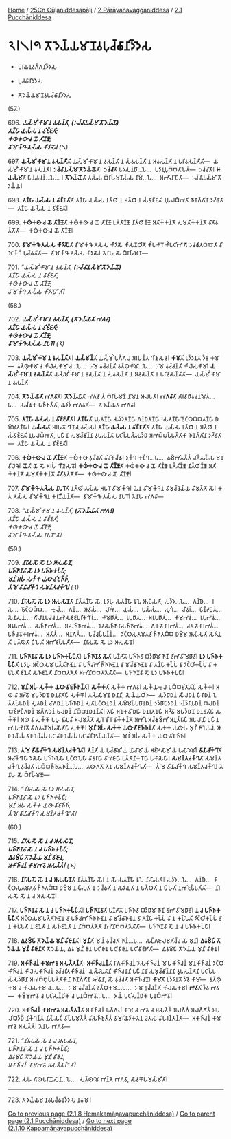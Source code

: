 
[Home](/) / [25Cn Cūḷaniddesapāḷi](../../../25Cn.md) / [2 Pārāyanavagganiddesa](../../2.md) / [2.1 Pucchāniddesa](../2.1.md)

# 𑁨𑁇𑁧𑁇𑁯 𑀢𑁄𑀤𑁂𑀬𑁆𑀬𑀫𑀸𑀡𑀯𑀧𑀼𑀘𑁆𑀙𑀸𑀦𑀺𑀤𑁆𑀤𑁂𑀲

* 𑀧𑀸𑀭𑀸𑀬𑀦𑀯𑀕𑁆𑀕𑀦𑀺𑀤𑁆𑀤𑁂𑀲

* 𑀧𑀼𑀘𑁆𑀙𑀸𑀦𑀺𑀤𑁆𑀤𑁂𑀲

* 𑀢𑁄𑀤𑁂𑀬𑁆𑀬𑀫𑀸𑀡𑀯𑀧𑀼𑀘𑁆𑀙𑀸𑀦𑀺𑀤𑁆𑀤𑁂𑀲

(57.)

696\. _**𑀬𑀲𑁆𑀫𑀺𑀁 𑀓𑀸𑀫𑀸 𑀦 𑀯𑀲𑀦𑁆𑀢𑀺, __(𑀇𑀘𑁆𑀘𑀸𑀬𑀲𑁆𑀫𑀸 𑀢𑁄𑀤𑁂𑀬𑁆𑀬𑁄)__**_  
_**𑀢𑀡𑁆𑀳𑀸 𑀬𑀲𑁆𑀲 𑀦 𑀯𑀺𑀚𑁆𑀚𑀢𑀺;**_  
_**𑀓𑀣𑀁𑀓𑀣𑀸 𑀘 𑀬𑁄 𑀢𑀺𑀡𑁆𑀡𑁄,**_  
_**𑀯𑀺𑀫𑁄𑀓𑁆𑀔𑁄 𑀢𑀲𑁆𑀲 𑀓𑀻𑀤𑀺𑀲𑁄𑁇** (𑁧)_  


697\. **𑀬𑀲𑁆𑀫𑀺𑀁 𑀓𑀸𑀫𑀸 𑀦 𑀯𑀲𑀦𑁆𑀢𑀻**𑀢𑀺 𑀬𑀲𑁆𑀫𑀺𑀁 𑀓𑀸𑀫𑀸 𑀦 𑀯𑀲𑀦𑁆𑀢𑀺 𑀦 𑀲𑀁𑀯𑀲𑀦𑁆𑀢𑀺 𑀦 𑀆𑀯𑀲𑀦𑁆𑀢𑀺 𑀦 𑀧𑀭𑀺𑀯𑀲𑀦𑁆𑀢𑀻𑀢𑀺—  𑀬𑀲𑁆𑀫𑀺𑀁 𑀓𑀸𑀫𑀸 𑀦 𑀯𑀲𑀦𑁆𑀢𑀺𑁇 **𑀇𑀘𑁆𑀘𑀸𑀬𑀲𑁆𑀫𑀸 𑀢𑁄𑀤𑁂𑀬𑁆𑀬𑁄**𑀢𑀺𑁇 **𑀇𑀘𑁆𑀘𑀸**𑀢𑀺 𑀧𑀤𑀲𑀦𑁆𑀥𑀺…𑀧𑁂…  𑀧𑀤𑀸𑀦𑀼𑀧𑀼𑀩𑁆𑀩𑀢𑀸𑀧𑁂𑀢𑀁—  𑀇𑀘𑁆𑀘𑀸𑀢𑀺𑁇 **𑀆𑀬𑀲𑁆𑀫𑀸**𑀢𑀺 𑀧𑀺𑀬𑀯𑀘𑀦𑀁…𑀧𑁂… 𑁇 **𑀢𑁄𑀤𑁂𑀬𑁆𑀬𑁄**𑀢𑀺 𑀢𑀲𑁆𑀲 𑀩𑁆𑀭𑀸𑀳𑁆𑀫𑀡𑀲𑁆𑀲 𑀦𑀸𑀫𑀁…𑀧𑁂…  𑀅𑀪𑀺𑀮𑀸𑀧𑁄𑀢𑀺—  𑀇𑀘𑁆𑀘𑀸𑀬𑀲𑁆𑀫𑀸 𑀢𑁄𑀤𑁂𑀬𑁆𑀬𑁄𑁇

698\. **𑀢𑀡𑁆𑀳𑀸 𑀬𑀲𑁆𑀲 𑀦 𑀯𑀺𑀚𑁆𑀚𑀢𑀻**𑀢𑀺 𑀢𑀡𑁆𑀳𑀸 𑀬𑀲𑁆𑀲 𑀦𑀢𑁆𑀣𑀺 𑀦 𑀅𑀢𑁆𑀣𑀺 𑀦 𑀲𑀁𑀯𑀺𑀚𑁆𑀚𑀢𑀺 𑀦𑀼𑀧𑀮𑀩𑁆𑀪𑀢𑀺 𑀜𑀸𑀡𑀕𑁆𑀕𑀺𑀦𑀸 𑀤𑀟𑁆𑀠𑀸𑀢𑀺—  𑀢𑀡𑁆𑀳𑀸 𑀬𑀲𑁆𑀲 𑀦 𑀯𑀺𑀚𑁆𑀚𑀢𑀺𑁇

699\. **𑀓𑀣𑀁𑀓𑀣𑀸 𑀘 𑀬𑁄 𑀢𑀺𑀡𑁆𑀡𑁄**𑀢𑀺 𑀓𑀣𑀁𑀓𑀣𑀸 𑀘 𑀬𑁄 𑀢𑀺𑀡𑁆𑀡𑁄 𑀉𑀢𑁆𑀢𑀺𑀡𑁆𑀡𑁄 𑀦𑀺𑀢𑁆𑀣𑀺𑀡𑁆𑀡𑁄 𑀅𑀢𑀺𑀓𑁆𑀓𑀦𑁆𑀢𑁄 𑀲𑀫𑀢𑀺𑀓𑁆𑀓𑀦𑁆𑀢𑁄 𑀯𑀻𑀢𑀺𑀯𑀢𑁆𑀢𑁄𑀢𑀺—  𑀓𑀣𑀁𑀓𑀣𑀸 𑀘 𑀬𑁄 𑀢𑀺𑀡𑁆𑀡𑁄𑁇

700\. **𑀯𑀺𑀫𑁄𑀓𑁆𑀔𑁄 𑀢𑀲𑁆𑀲 𑀓𑀻𑀤𑀺𑀲𑁄**𑀢𑀺 𑀯𑀺𑀫𑁄𑀓𑁆𑀔𑁄 𑀢𑀲𑁆𑀲 𑀓𑀻𑀤𑀺𑀲𑁄 𑀓𑀺𑀁𑀲𑀡𑁆𑀞𑀺𑀢𑁄 𑀓𑀺𑀁𑀧𑀓𑀸𑀭𑁄 𑀓𑀺𑀁𑀧𑀝𑀺𑀪𑀸𑀕𑁄 𑀇𑀘𑁆𑀙𑀺𑀢𑀩𑁆𑀩𑁄𑀢𑀺 𑀯𑀺𑀫𑁄𑀓𑁆𑀔𑀁 𑀧𑀼𑀘𑁆𑀙𑀢𑀻𑀢𑀺—  𑀯𑀺𑀫𑁄𑀓𑁆𑀔𑁄 𑀢𑀲𑁆𑀲 𑀓𑀻𑀤𑀺𑀲𑁄𑁇 𑀢𑁂𑀦𑀸𑀳 𑀲𑁄 𑀩𑁆𑀭𑀸𑀳𑁆𑀫𑀡𑁄—

701\. _“𑀬𑀲𑁆𑀫𑀺𑀁 𑀓𑀸𑀫𑀸 𑀦 𑀯𑀲𑀦𑁆𑀢𑀺, __(𑀇𑀘𑁆𑀘𑀸𑀬𑀲𑁆𑀫𑀸 𑀢𑁄𑀤𑁂𑀬𑁆𑀬𑁄)___  
_𑀢𑀡𑁆𑀳𑀸 𑀬𑀲𑁆𑀲 𑀦 𑀯𑀺𑀚𑁆𑀚𑀢𑀺;_  
_𑀓𑀣𑀁𑀓𑀣𑀸 𑀘 𑀬𑁄 𑀢𑀺𑀡𑁆𑀡𑁄,_  
_𑀯𑀺𑀫𑁄𑀓𑁆𑀔𑁄 𑀢𑀲𑁆𑀲 𑀓𑀻𑀤𑀺𑀲𑁄”𑀢𑀺𑁇_  


(58.)

702\. _**𑀬𑀲𑁆𑀫𑀺𑀁 𑀓𑀸𑀫𑀸 𑀦 𑀯𑀲𑀦𑁆𑀢𑀺, __(𑀢𑁄𑀤𑁂𑀬𑁆𑀬𑀸𑀢𑀺 𑀪𑀕𑀯𑀸)__**_  
_**𑀢𑀡𑁆𑀳𑀸 𑀬𑀲𑁆𑀲 𑀦 𑀯𑀺𑀚𑁆𑀚𑀢𑀺;**_  
_**𑀓𑀣𑀁𑀓𑀣𑀸 𑀘 𑀬𑁄 𑀢𑀺𑀡𑁆𑀡𑁄,**_  
_**𑀯𑀺𑀫𑁄𑀓𑁆𑀔𑁄 𑀢𑀲𑁆𑀲 𑀦𑀸𑀧𑀭𑁄𑁇** (𑁨)_  


703\. **𑀬𑀲𑁆𑀫𑀺𑀁 𑀓𑀸𑀫𑀸 𑀦 𑀯𑀲𑀦𑁆𑀢𑀻**𑀢𑀺𑁇 **𑀬𑀲𑁆𑀫𑀺𑀦𑁆**𑀢𑀺 𑀬𑀲𑁆𑀫𑀺𑀁 𑀧𑀼𑀕𑁆𑀕𑀮𑁂 𑀅𑀭𑀳𑀦𑁆𑀢𑁂 𑀔𑀻𑀡𑀸𑀲𑀯𑁂𑁇 **𑀓𑀸𑀫𑀸**𑀢𑀺 𑀉𑀤𑁆𑀤𑀸𑀦𑀢𑁄 𑀤𑁆𑀯𑁂 𑀓𑀸𑀫𑀸—  𑀯𑀢𑁆𑀣𑀼𑀓𑀸𑀫𑀸 𑀘 𑀓𑀺𑀮𑁂𑀲𑀓𑀸𑀫𑀸 𑀘…𑀧𑁂…  𑀇𑀫𑁂 𑀯𑀼𑀘𑁆𑀘𑀦𑁆𑀢𑀺 𑀯𑀢𑁆𑀣𑀼𑀓𑀸𑀫𑀸…𑀧𑁂…  𑀇𑀫𑁂 𑀯𑀼𑀘𑁆𑀘𑀦𑁆𑀢𑀺 𑀓𑀺𑀮𑁂𑀲𑀓𑀸𑀫𑀸𑁇 **𑀬𑀲𑁆𑀫𑀺𑀁 𑀓𑀸𑀫𑀸 𑀦 𑀯𑀲𑀦𑁆𑀢𑀻**𑀢𑀺 𑀬𑀲𑁆𑀫𑀺𑀁 𑀓𑀸𑀫𑀸 𑀦 𑀯𑀲𑀦𑁆𑀢𑀺 𑀦 𑀲𑀁𑀯𑀲𑀦𑁆𑀢𑀺 𑀦 𑀆𑀯𑀲𑀦𑁆𑀢𑀺 𑀦 𑀧𑀭𑀺𑀯𑀲𑀦𑁆𑀢𑀻𑀢𑀺—  𑀬𑀲𑁆𑀫𑀺𑀁 𑀓𑀸𑀫𑀸 𑀦 𑀯𑀲𑀦𑁆𑀢𑀺𑁇

704\. **𑀢𑁄𑀤𑁂𑀬𑁆𑀬𑀸𑀢𑀺 𑀪𑀕𑀯𑀸**𑀢𑀺𑁇 **𑀢𑁄𑀤𑁂𑀬𑁆𑀬𑀸**𑀢𑀺 𑀪𑀕𑀯𑀸 𑀢𑀁 𑀩𑁆𑀭𑀸𑀳𑁆𑀫𑀡𑀁 𑀦𑀸𑀫𑁂𑀦 𑀆𑀮𑀧𑀢𑀺𑁇 **𑀪𑀕𑀯𑀸**𑀢𑀺 𑀕𑀸𑀭𑀯𑀸𑀥𑀺𑀯𑀘𑀦𑀫𑁂𑀢𑀁…𑀧𑁂…  𑀲𑀘𑁆𑀙𑀺𑀓𑀸 𑀧𑀜𑁆𑀜𑀢𑁆𑀢𑀺, 𑀬𑀤𑀺𑀤𑀁 𑀪𑀕𑀯𑀸𑀢𑀺—  𑀢𑁄𑀤𑁂𑀬𑁆𑀬𑀸𑀢𑀺 𑀪𑀕𑀯𑀸𑁇

705\. **𑀢𑀡𑁆𑀳𑀸 𑀬𑀲𑁆𑀲 𑀦 𑀯𑀺𑀚𑁆𑀚𑀢𑀻**𑀢𑀺𑁇 **𑀢𑀡𑁆𑀳𑀸**𑀢𑀺 𑀭𑀽𑀧𑀢𑀡𑁆𑀳𑀸 𑀲𑀤𑁆𑀤𑀢𑀡𑁆𑀳𑀸 𑀕𑀦𑁆𑀥𑀢𑀡𑁆𑀳𑀸 𑀭𑀲𑀢𑀡𑁆𑀳𑀸 𑀨𑁄𑀝𑁆𑀞𑀩𑁆𑀩𑀢𑀡𑁆𑀳𑀸 𑀥𑀫𑁆𑀫𑀢𑀡𑁆𑀳𑀸𑁇 **𑀬𑀲𑁆𑀲𑀸**𑀢𑀺 𑀅𑀭𑀳𑀢𑁄 𑀔𑀻𑀡𑀸𑀲𑀯𑀲𑁆𑀲𑁇 **𑀢𑀡𑁆𑀳𑀸 𑀬𑀲𑁆𑀲 𑀦 𑀯𑀺𑀚𑁆𑀚𑀢𑀻**𑀢𑀺 𑀢𑀡𑁆𑀳𑀸 𑀬𑀲𑁆𑀲 𑀦𑀢𑁆𑀣𑀺 𑀦 𑀅𑀢𑁆𑀣𑀺 𑀦 𑀲𑀁𑀯𑀺𑀚𑁆𑀚𑀢𑀺 𑀦𑀼𑀧𑀮𑀩𑁆𑀪𑀢𑀺, 𑀧𑀳𑀻𑀦𑀸 𑀲𑀫𑀼𑀘𑁆𑀙𑀺𑀦𑁆𑀦𑀸 𑀯𑀽𑀧𑀲𑀦𑁆𑀢𑀸 𑀧𑀝𑀺𑀧𑁆𑀧𑀲𑁆𑀲𑀤𑁆𑀥𑀸 𑀅𑀪𑀩𑁆𑀩𑀼𑀧𑁆𑀧𑀢𑁆𑀢𑀺𑀓𑀸 𑀜𑀸𑀡𑀕𑁆𑀕𑀺𑀦𑀸 𑀤𑀟𑁆𑀠𑀸𑀢𑀺—  𑀢𑀡𑁆𑀳𑀸 𑀬𑀲𑁆𑀲 𑀦 𑀯𑀺𑀚𑁆𑀚𑀢𑀺𑁇

706\. **𑀓𑀣𑀁𑀓𑀣𑀸 𑀘 𑀬𑁄 𑀢𑀺𑀡𑁆𑀡𑁄**𑀢𑀺 𑀓𑀣𑀁𑀓𑀣𑀸 𑀯𑀼𑀘𑁆𑀘𑀢𑀺 𑀯𑀺𑀘𑀺𑀓𑀺𑀘𑁆𑀙𑀸𑁇 𑀤𑀼𑀓𑁆𑀔𑁂 𑀓𑀗𑁆𑀔𑀸…𑀧𑁂…  𑀙𑀫𑁆𑀪𑀺𑀢𑀢𑁆𑀢𑀁 𑀘𑀺𑀢𑁆𑀢𑀲𑁆𑀲 𑀫𑀦𑁄𑀯𑀺𑀮𑁂𑀔𑁄𑁇 **𑀬𑁄**𑀢𑀺 𑀬𑁄 𑀲𑁄 𑀅𑀭𑀳𑀁 𑀔𑀻𑀡𑀸𑀲𑀯𑁄𑁇 **𑀓𑀣𑀁𑀓𑀣𑀸 𑀘 𑀬𑁄 𑀢𑀺𑀡𑁆𑀡𑁄**𑀢𑀺 𑀓𑀣𑀁𑀓𑀣𑀸 𑀘 𑀬𑁄 𑀢𑀺𑀡𑁆𑀡𑁄 𑀉𑀢𑁆𑀢𑀺𑀡𑁆𑀡𑁄 𑀦𑀺𑀢𑁆𑀣𑀺𑀡𑁆𑀡𑁄 𑀅𑀢𑀺𑀓𑁆𑀓𑀦𑁆𑀢𑁄 𑀲𑀫𑀢𑀺𑀓𑁆𑀓𑀦𑁆𑀢𑁄 𑀯𑀻𑀢𑀺𑀯𑀢𑁆𑀢𑁄𑀢𑀺—  𑀓𑀣𑀁𑀓𑀣𑀸 𑀘 𑀬𑁄 𑀢𑀺𑀡𑁆𑀡𑁄𑁇

707\. **𑀯𑀺𑀫𑁄𑀓𑁆𑀔𑁄 𑀢𑀲𑁆𑀲 𑀦𑀸𑀧𑀭𑁄**𑀢𑀺 𑀦𑀢𑁆𑀣𑀺 𑀢𑀲𑁆𑀲 𑀅𑀧𑀭𑁄 𑀯𑀺𑀫𑁄𑀓𑁆𑀔𑁄𑁇 𑀬𑁂𑀦 𑀯𑀺𑀫𑁄𑀓𑁆𑀔𑁂𑀦 𑀯𑀺𑀫𑀼𑀘𑁆𑀘𑁂𑀬𑁆𑀬 𑀯𑀺𑀫𑀼𑀢𑁆𑀢𑁄 𑀲𑁄𑁇 𑀓𑀢𑀁 𑀢𑀲𑁆𑀲 𑀯𑀺𑀫𑁄𑀓𑁆𑀔𑁂𑀦 𑀓𑀭𑀡𑀻𑀬𑀦𑁆𑀢𑀺—  𑀯𑀺𑀫𑁄𑀓𑁆𑀔𑁄 𑀢𑀲𑁆𑀲 𑀦𑀸𑀧𑀭𑁄𑁇 𑀢𑁂𑀦𑀸𑀳 𑀪𑀕𑀯𑀸—

708\. _“𑀬𑀲𑁆𑀫𑀺𑀁 𑀓𑀸𑀫𑀸 𑀦 𑀯𑀲𑀦𑁆𑀢𑀺, __(𑀢𑁄𑀤𑁂𑀬𑁆𑀬𑀸𑀢𑀺 𑀪𑀕𑀯𑀸)___  
_𑀢𑀡𑁆𑀳𑀸 𑀬𑀲𑁆𑀲 𑀦 𑀯𑀺𑀚𑁆𑀚𑀢𑀺;_  
_𑀓𑀣𑀁𑀓𑀣𑀸 𑀘 𑀬𑁄 𑀢𑀺𑀡𑁆𑀡𑁄,_  
_𑀯𑀺𑀫𑁄𑀓𑁆𑀔𑁄 𑀢𑀲𑁆𑀲 𑀦𑀸𑀧𑀭𑁄”𑀢𑀺𑁇_  


(59.)

709\. _**𑀦𑀺𑀭𑀸𑀲𑀲𑁄 𑀲𑁄 𑀉𑀤 𑀆𑀲𑀲𑀸𑀦𑁄,**_  
_**𑀧𑀜𑁆𑀜𑀸𑀡𑀯𑀸 𑀲𑁄 𑀉𑀤 𑀧𑀜𑁆𑀜𑀓𑀧𑁆𑀧𑀻;**_  
_**𑀫𑀼𑀦𑀺𑀁 𑀅𑀳𑀁 𑀲𑀓𑁆𑀓 𑀬𑀣𑀸 𑀯𑀺𑀚𑀜𑁆𑀜𑀁,**_  
_**𑀢𑀁 𑀫𑁂 𑀯𑀺𑀬𑀸𑀘𑀺𑀓𑁆𑀔 𑀲𑀫𑀦𑁆𑀢𑀘𑀓𑁆𑀔𑀼𑁇** (𑁩)_  


710\. **𑀦𑀺𑀭𑀸𑀲𑀲𑁄 𑀲𑁄 𑀉𑀤 𑀆𑀲𑀲𑀸𑀦𑁄**𑀢𑀺 𑀦𑀺𑀢𑁆𑀢𑀡𑁆𑀳𑁄 𑀲𑁄, 𑀉𑀤𑀸𑀳𑀼 𑀲𑀢𑀡𑁆𑀳𑁄 𑀭𑀽𑀧𑁂 𑀆𑀲𑀻𑀲𑀢𑀺, 𑀲𑀤𑁆𑀤𑁂…𑀧𑁂…  𑀕𑀦𑁆𑀥𑁂…  𑀭𑀲𑁂…  𑀨𑁄𑀝𑁆𑀞𑀩𑁆𑀩𑁂…  𑀓𑀼𑀮𑀁…  𑀕𑀡𑀁…  𑀆𑀯𑀸𑀲𑀁…  𑀮𑀸𑀪𑀁…  𑀬𑀲𑀁…  𑀧𑀲𑀁𑀲𑀁…  𑀲𑀼𑀔𑀁…  𑀘𑀻𑀯𑀭𑀁…  𑀧𑀺𑀡𑁆𑀟𑀧𑀸𑀢𑀁…  𑀲𑁂𑀦𑀸𑀲𑀦𑀁…  𑀕𑀺𑀮𑀸𑀦𑀧𑀘𑁆𑀘𑀬𑀪𑁂𑀲𑀚𑁆𑀚𑀧𑀭𑀺𑀓𑁆𑀔𑀸𑀭𑀁…  𑀓𑀸𑀫𑀥𑀸𑀢𑀼𑀁…  𑀭𑀽𑀧𑀥𑀸𑀢𑀼𑀁…  𑀅𑀭𑀽𑀧𑀥𑀸𑀢𑀼𑀁…  𑀓𑀸𑀫𑀪𑀯𑀁…  𑀭𑀽𑀧𑀪𑀯𑀁…  𑀅𑀭𑀽𑀧𑀪𑀯𑀁…  𑀲𑀜𑁆𑀜𑀸𑀪𑀯𑀁…  𑀅𑀲𑀜𑁆𑀜𑀸𑀪𑀯𑀁…  𑀦𑁂𑀯𑀲𑀜𑁆𑀜𑀸𑀦𑀸𑀲𑀜𑁆𑀜𑀸𑀪𑀯𑀁…  𑀏𑀓𑀯𑁄𑀓𑀸𑀭𑀪𑀯𑀁…  𑀘𑀢𑀼𑀯𑁄𑀓𑀸𑀭𑀪𑀯𑀁…  𑀧𑀜𑁆𑀘𑀯𑁄𑀓𑀸𑀭𑀪𑀯𑀁…  𑀅𑀢𑀻𑀢𑀁…  𑀅𑀦𑀸𑀕𑀢𑀁…  𑀧𑀘𑁆𑀘𑀼𑀧𑁆𑀧𑀦𑁆𑀦𑀁…  𑀤𑀺𑀝𑁆𑀞𑀲𑀼𑀢𑀫𑀼𑀢𑀯𑀺𑀜𑁆𑀜𑀸𑀢𑀩𑁆𑀩𑁂 𑀥𑀫𑁆𑀫𑁂 𑀆𑀲𑀻𑀲𑀢𑀺 𑀲𑀸𑀤𑀺𑀬𑀢𑀺 𑀧𑀢𑁆𑀣𑁂𑀢𑀺 𑀧𑀺𑀳𑁂𑀢𑀺 𑀅𑀪𑀺𑀚𑀧𑁆𑀧𑀢𑀻𑀢𑀺—  𑀦𑀺𑀭𑀸𑀲𑀲𑁄 𑀲𑁄 𑀉𑀤 𑀆𑀲𑀲𑀸𑀦𑁄𑁇

711\. **𑀧𑀜𑁆𑀜𑀸𑀡𑀯𑀸 𑀲𑁄 𑀉𑀤 𑀧𑀜𑁆𑀜𑀓𑀧𑁆𑀧𑀻**𑀢𑀺𑁇 **𑀧𑀜𑁆𑀜𑀸𑀡𑀯𑀸 𑀲𑁄**𑀢𑀺 𑀧𑀡𑁆𑀟𑀺𑀢𑁄 𑀧𑀜𑁆𑀜𑀯𑀸 𑀩𑀼𑀤𑁆𑀥𑀺𑀫𑀸 𑀜𑀸𑀡𑀻 𑀯𑀺𑀪𑀸𑀯𑀻 𑀫𑁂𑀥𑀸𑀯𑀻𑁇 **𑀉𑀤 𑀧𑀜𑁆𑀜𑀓𑀧𑁆𑀧𑀻**𑀢𑀺 𑀉𑀤𑀸𑀳𑀼 𑀅𑀝𑁆𑀞𑀲𑀫𑀸𑀧𑀢𑁆𑀢𑀺𑀜𑀸𑀡𑁂𑀦 𑀯𑀸 𑀧𑀜𑁆𑀘𑀸𑀪𑀺𑀜𑁆𑀜𑀸𑀜𑀸𑀡𑁂𑀦 𑀯𑀸 𑀫𑀺𑀘𑁆𑀙𑀸𑀜𑀸𑀡𑁂𑀦 𑀯𑀸 𑀢𑀡𑁆𑀳𑀸𑀓𑀧𑁆𑀧𑀁 𑀯𑀸 𑀤𑀺𑀝𑁆𑀞𑀺𑀓𑀧𑁆𑀧𑀁 𑀯𑀸 𑀓𑀧𑁆𑀧𑁂𑀢𑀺 𑀚𑀦𑁂𑀢𑀺 𑀲𑀜𑁆𑀚𑀦𑁂𑀢𑀺 𑀦𑀺𑀩𑁆𑀩𑀢𑁆𑀢𑁂𑀢𑀺 𑀅𑀪𑀺𑀦𑀺𑀩𑁆𑀩𑀢𑁆𑀢𑁂𑀢𑀻𑀢𑀺—  𑀧𑀜𑁆𑀜𑀸𑀡𑀯𑀸 𑀲𑁄 𑀉𑀤 𑀧𑀜𑁆𑀜𑀓𑀧𑁆𑀧𑀻𑁇

712\. **𑀫𑀼𑀦𑀺𑀁 𑀅𑀳𑀁 𑀲𑀓𑁆𑀓 𑀬𑀣𑀸 𑀯𑀺𑀚𑀜𑁆𑀜𑀦𑁆**𑀢𑀺𑁇 **𑀲𑀓𑁆𑀓𑀸**𑀢𑀺 𑀲𑀓𑁆𑀓𑁄 𑀪𑀕𑀯𑀸𑁇 𑀲𑀓𑁆𑀬𑀓𑀼𑀮𑀸 𑀧𑀩𑁆𑀩𑀚𑀺𑀢𑁄𑀢𑀺𑀧𑀺 𑀲𑀓𑁆𑀓𑁄𑁇 𑀅𑀣 𑀯𑀸 𑀅𑀟𑁆𑀠𑁄 𑀫𑀳𑀤𑁆𑀥𑀦𑁄 𑀥𑀦𑀯𑀸𑀢𑀺𑀧𑀺 𑀲𑀓𑁆𑀓𑁄𑁇 𑀢𑀲𑁆𑀲𑀺𑀫𑀸𑀦𑀺 𑀥𑀦𑀸𑀦𑀺, 𑀲𑁂𑀬𑁆𑀬𑀣𑀺𑀤𑀁—  𑀲𑀤𑁆𑀥𑀸𑀥𑀦𑀁 𑀲𑀻𑀮𑀥𑀦𑀁 𑀳𑀺𑀭𑀺𑀥𑀦𑀁 𑀑𑀢𑁆𑀢𑀧𑁆𑀧𑀥𑀦𑀁 𑀲𑀼𑀢𑀥𑀦𑀁 𑀘𑀸𑀕𑀥𑀦𑀁 𑀧𑀜𑁆𑀜𑀸𑀥𑀦𑀁 𑀲𑀢𑀺𑀧𑀝𑁆𑀞𑀸𑀦𑀥𑀦𑀁 𑀲𑀫𑁆𑀫𑀧𑁆𑀧𑀥𑀸𑀦𑀥𑀦𑀁 𑀇𑀤𑁆𑀥𑀺𑀧𑀸𑀤𑀥𑀦𑀁 𑀇𑀦𑁆𑀤𑁆𑀭𑀺𑀬𑀥𑀦𑀁 𑀩𑀮𑀥𑀦𑀁 𑀩𑁄𑀚𑁆𑀛𑀗𑁆𑀕𑀥𑀦𑀁 𑀫𑀕𑁆𑀕𑀥𑀦𑀁 𑀨𑀮𑀥𑀦𑀁 𑀦𑀺𑀩𑁆𑀩𑀸𑀦𑀥𑀦𑀦𑁆𑀢𑀺𑁇 𑀢𑁂𑀳𑀺 𑀅𑀦𑁂𑀓𑀯𑀺𑀥𑁂𑀳𑀺 𑀥𑀦𑀭𑀢𑀦𑁂𑀳𑀺 𑀅𑀟𑁆𑀠𑁄 𑀫𑀳𑀤𑁆𑀥𑀦𑁄 𑀥𑀦𑀯𑀸𑀢𑀺𑀧𑀺 𑀲𑀓𑁆𑀓𑁄𑁇 𑀅𑀣 𑀯𑀸 𑀲𑀓𑁆𑀓𑁄 𑀧𑀳𑀼 𑀯𑀺𑀲𑀯𑀻 𑀅𑀮𑀫𑀢𑁆𑀢𑁄 𑀲𑀽𑀭𑁄 𑀯𑀻𑀭𑁄 𑀯𑀺𑀓𑁆𑀓𑀦𑁆𑀢𑁄 𑀅𑀪𑀻𑀭𑀽 𑀅𑀘𑁆𑀙𑀫𑁆𑀪𑀻 𑀅𑀦𑀼𑀢𑁆𑀭𑀸𑀲𑀻 𑀅𑀧𑀮𑀸𑀬𑀻 𑀧𑀳𑀻𑀦𑀪𑀬𑀪𑁂𑀭𑀯𑁄 𑀯𑀺𑀕𑀢𑀮𑁄𑀫𑀳𑀁𑀲𑁄𑀢𑀺𑀧𑀺 𑀲𑀓𑁆𑀓𑁄𑁇 **𑀫𑀼𑀦𑀺𑀁 𑀅𑀳𑀁 𑀲𑀓𑁆𑀓 𑀬𑀣𑀸 𑀯𑀺𑀚𑀜𑁆𑀜𑀦𑁆**𑀢𑀺 𑀲𑀓𑁆𑀓 𑀬𑀣𑀸𑀳𑀁 𑀫𑀼𑀦𑀺𑀁 𑀚𑀸𑀦𑁂𑀬𑁆𑀬𑀁 𑀆𑀚𑀸𑀦𑁂𑀬𑁆𑀬𑀁 𑀯𑀺𑀚𑀸𑀦𑁂𑀬𑁆𑀬𑀁 𑀧𑀝𑀺𑀯𑀺𑀚𑀸𑀦𑁂𑀬𑁆𑀬𑀁 𑀧𑀝𑀺𑀯𑀺𑀚𑁆𑀛𑁂𑀬𑁆𑀬𑀦𑁆𑀢𑀺—  𑀫𑀼𑀦𑀺𑀁 𑀅𑀳𑀁 𑀲𑀓𑁆𑀓 𑀬𑀣𑀸 𑀯𑀺𑀚𑀜𑁆𑀜𑀁𑁇

713\. **𑀢𑀁 𑀫𑁂 𑀯𑀺𑀬𑀸𑀘𑀺𑀓𑁆𑀔 𑀲𑀫𑀦𑁆𑀢𑀘𑀓𑁆𑀔𑀽**𑀢𑀺𑁇 **𑀢𑀦𑁆**𑀢𑀺 𑀬𑀁 𑀧𑀼𑀘𑁆𑀙𑀸𑀫𑀺 𑀬𑀁 𑀬𑀸𑀘𑀸𑀫𑀺 𑀬𑀁 𑀅𑀚𑁆𑀛𑁂𑀲𑀸𑀫𑀺 𑀬𑀁 𑀧𑀲𑀸𑀤𑁂𑀫𑀺𑁇 **𑀯𑀺𑀬𑀸𑀘𑀺𑀓𑁆𑀔𑀸**𑀢𑀺 𑀆𑀘𑀺𑀓𑁆𑀔𑀸𑀳𑀺 𑀤𑁂𑀲𑁂𑀳𑀺 𑀧𑀜𑁆𑀜𑀧𑁂𑀳𑀺 𑀧𑀝𑁆𑀞𑀧𑁂𑀳𑀺 𑀯𑀺𑀯𑀭𑀸𑀳𑀺 𑀯𑀺𑀪𑀚𑀸𑀳𑀺 𑀉𑀢𑁆𑀢𑀸𑀦𑀻𑀓𑀭𑁄𑀳𑀺 𑀧𑀓𑀸𑀲𑁂𑀳𑀺𑁇 **𑀲𑀫𑀦𑁆𑀢𑀘𑀓𑁆𑀔𑀽**𑀢𑀺 𑀲𑀫𑀦𑁆𑀢𑀘𑀓𑁆𑀔𑀼 𑀯𑀼𑀘𑁆𑀘𑀢𑀺 𑀲𑀩𑁆𑀩𑀜𑁆𑀜𑀼𑀢𑀜𑀸𑀡𑀁…𑀧𑁂…  𑀢𑀣𑀸𑀕𑀢𑁄 𑀢𑁂𑀦 𑀲𑀫𑀦𑁆𑀢𑀘𑀓𑁆𑀔𑀽𑀢𑀺—  𑀢𑀁 𑀫𑁂 𑀯𑀺𑀬𑀸𑀘𑀺𑀓𑁆𑀔 𑀲𑀫𑀦𑁆𑀢𑀘𑀓𑁆𑀔𑀼𑁇 𑀢𑁂𑀦𑀸𑀳 𑀲𑁄 𑀩𑁆𑀭𑀸𑀳𑁆𑀫𑀡𑁄—

714\. _“𑀦𑀺𑀭𑀸𑀲𑀲𑁄 𑀲𑁄 𑀉𑀤 𑀆𑀲𑀲𑀸𑀦𑁄,_  
_𑀧𑀜𑁆𑀜𑀸𑀡𑀯𑀸 𑀲𑁄 𑀉𑀤 𑀧𑀜𑁆𑀜𑀓𑀧𑁆𑀧𑀻;_  
_𑀫𑀼𑀦𑀺𑀁 𑀅𑀳𑀁 𑀲𑀓𑁆𑀓 𑀬𑀣𑀸 𑀯𑀺𑀚𑀜𑁆𑀜𑀁,_  
_𑀢𑀁 𑀫𑁂 𑀯𑀺𑀬𑀸𑀘𑀺𑀓𑁆𑀔 𑀲𑀫𑀦𑁆𑀢𑀘𑀓𑁆𑀔𑀽”𑀢𑀺𑁇_  


(60.)

715\. _**𑀦𑀺𑀭𑀸𑀲𑀲𑁄 𑀲𑁄 𑀦 𑀘 𑀆𑀲𑀲𑀸𑀦𑁄,**_  
_**𑀧𑀜𑁆𑀜𑀸𑀡𑀯𑀸 𑀲𑁄 𑀦 𑀘 𑀧𑀜𑁆𑀜𑀓𑀧𑁆𑀧𑀻;**_  
_**𑀏𑀯𑀫𑁆𑀧𑀺 𑀢𑁄𑀤𑁂𑀬𑁆𑀬 𑀫𑀼𑀦𑀺𑀁 𑀯𑀺𑀚𑀸𑀦,**_  
_**𑀅𑀓𑀺𑀜𑁆𑀘𑀦𑀁 𑀓𑀸𑀫𑀪𑀯𑁂 𑀅𑀲𑀢𑁆𑀢𑀁𑁇** (𑁪)_  


716\. **𑀦𑀺𑀭𑀸𑀲𑀲𑁄 𑀲𑁄 𑀦 𑀘 𑀆𑀲𑀲𑀸𑀦𑁄**𑀢𑀺 𑀦𑀺𑀢𑁆𑀢𑀡𑁆𑀳𑁄 𑀲𑁄𑁇 𑀦 𑀲𑁄 𑀲𑀢𑀡𑁆𑀳𑁄 𑀭𑀽𑀧𑁂 𑀦𑀸𑀲𑀻𑀲𑀢𑀺𑁇 𑀲𑀤𑁆𑀤𑁂…𑀧𑁂…  𑀕𑀦𑁆𑀥𑁂…  𑀤𑀺𑀝𑁆𑀞𑀲𑀼𑀢𑀫𑀼𑀢𑀯𑀺𑀜𑁆𑀜𑀸𑀢𑀩𑁆𑀩𑁂 𑀥𑀫𑁆𑀫𑁂 𑀦𑀸𑀲𑀻𑀲𑀢𑀺 𑀦 𑀇𑀘𑁆𑀙𑀢𑀺 𑀦 𑀲𑀸𑀤𑀺𑀬𑀢𑀺 𑀦 𑀧𑀢𑁆𑀣𑁂𑀢𑀺 𑀦 𑀧𑀺𑀳𑁂𑀢𑀺 𑀦𑀸𑀪𑀺𑀚𑀧𑁆𑀧𑀢𑀻𑀢𑀺—  𑀦𑀺𑀭𑀸𑀲𑀲𑁄 𑀲𑁄 𑀦 𑀘 𑀆𑀲𑀲𑀸𑀦𑁄𑁇

717\. **𑀧𑀜𑁆𑀜𑀸𑀡𑀯𑀸 𑀲𑁄 𑀦 𑀘 𑀧𑀜𑁆𑀜𑀓𑀧𑁆𑀧𑀻**𑀢𑀺𑁇 **𑀧𑀜𑁆𑀜𑀸𑀡𑀯𑀸**𑀢𑀺 𑀧𑀡𑁆𑀟𑀺𑀢𑁄 𑀧𑀜𑁆𑀜𑀯𑀸 𑀩𑀼𑀤𑁆𑀥𑀺𑀫𑀸 𑀜𑀸𑀡𑀻 𑀯𑀺𑀪𑀸𑀯𑀻 𑀫𑁂𑀥𑀸𑀯𑀻𑁇 **𑀦 𑀘 𑀧𑀜𑁆𑀜𑀓𑀧𑁆𑀧𑀻**𑀢𑀺 𑀅𑀝𑁆𑀞𑀲𑀫𑀸𑀧𑀢𑁆𑀢𑀺𑀜𑀸𑀡𑁂𑀦 𑀯𑀸 𑀧𑀜𑁆𑀘𑀸𑀪𑀺𑀜𑁆𑀜𑀸𑀜𑀸𑀡𑁂𑀦 𑀯𑀸 𑀫𑀺𑀘𑁆𑀙𑀸𑀜𑀸𑀡𑁂𑀦 𑀯𑀸 𑀢𑀡𑁆𑀳𑀸𑀓𑀧𑁆𑀧𑀁 𑀯𑀸 𑀦 𑀓𑀧𑁆𑀧𑁂𑀢𑀺 𑀤𑀺𑀝𑁆𑀞𑀺𑀓𑀧𑁆𑀧𑀁 𑀯𑀸 𑀦 𑀓𑀧𑁆𑀧𑁂𑀢𑀺 𑀦 𑀚𑀦𑁂𑀢𑀺 𑀦 𑀲𑀜𑁆𑀚𑀦𑁂𑀢𑀺 𑀦 𑀦𑀺𑀩𑁆𑀩𑀢𑁆𑀢𑁂𑀢𑀺 𑀦𑀸𑀪𑀺𑀦𑀺𑀩𑁆𑀩𑀢𑁆𑀢𑁂𑀢𑀻𑀢𑀺—  𑀧𑀜𑁆𑀜𑀸𑀡𑀯𑀸 𑀲𑁄 𑀦 𑀘 𑀧𑀜𑁆𑀜𑀓𑀧𑁆𑀧𑀻𑁇

718\. **𑀏𑀯𑀫𑁆𑀧𑀺 𑀢𑁄𑀤𑁂𑀬𑁆𑀬 𑀫𑀼𑀦𑀺𑀁 𑀯𑀺𑀚𑀸𑀦𑀸**𑀢𑀺𑁇 **𑀫𑀼𑀦𑀻**𑀢𑀺 𑀫𑁄𑀦𑀁 𑀯𑀼𑀘𑁆𑀘𑀢𑀺 𑀜𑀸𑀡𑀁…𑀧𑁂…  𑀲𑀗𑁆𑀕𑀚𑀸𑀮𑀫𑀢𑀺𑀘𑁆𑀘 𑀲𑁄 𑀫𑀼𑀦𑀺𑁇 **𑀏𑀯𑀫𑁆𑀧𑀺 𑀢𑁄𑀤𑁂𑀬𑁆𑀬 𑀫𑀼𑀦𑀺𑀁 𑀯𑀺𑀚𑀸𑀦𑀸**𑀢𑀺 𑀢𑁄𑀤𑁂𑀬𑁆𑀬, 𑀏𑀯𑀁 𑀫𑀼𑀦𑀺𑀁 𑀚𑀸𑀦 𑀧𑀝𑀺𑀚𑀸𑀦 𑀧𑀝𑀺𑀯𑀺𑀚𑀸𑀦 𑀧𑀝𑀺𑀯𑀺𑀚𑁆𑀛𑀸𑀢𑀺—  𑀏𑀯𑀫𑁆𑀧𑀺 𑀢𑁄𑀤𑁂𑀬𑁆𑀬 𑀫𑀼𑀦𑀺𑀁 𑀯𑀺𑀚𑀸𑀦𑁇

719\. **𑀅𑀓𑀺𑀜𑁆𑀘𑀦𑀁 𑀓𑀸𑀫𑀪𑀯𑁂 𑀅𑀲𑀢𑁆𑀢𑀦𑁆**𑀢𑀺𑁇 **𑀅𑀓𑀺𑀜𑁆𑀘𑀦𑀦𑁆**𑀢𑀺 𑀭𑀸𑀕𑀓𑀺𑀜𑁆𑀘𑀦𑀁 𑀤𑁄𑀲𑀓𑀺𑀜𑁆𑀘𑀦𑀁 𑀫𑁄𑀳𑀓𑀺𑀜𑁆𑀘𑀦𑀁 𑀫𑀸𑀦𑀓𑀺𑀜𑁆𑀘𑀦𑀁 𑀤𑀺𑀝𑁆𑀞𑀺𑀓𑀺𑀜𑁆𑀘𑀦𑀁 𑀓𑀺𑀮𑁂𑀲𑀓𑀺𑀜𑁆𑀘𑀦𑀁 𑀤𑀼𑀘𑁆𑀘𑀭𑀺𑀢𑀓𑀺𑀜𑁆𑀘𑀦𑀁𑁇 𑀬𑀲𑁆𑀲𑁂𑀢𑀸𑀦𑀺 𑀓𑀺𑀜𑁆𑀘𑀦𑀸𑀦𑀺 𑀧𑀳𑀻𑀦𑀸𑀦𑀺 𑀲𑀫𑀼𑀘𑁆𑀙𑀺𑀦𑁆𑀦𑀸𑀦𑀺 𑀯𑀽𑀧𑀲𑀦𑁆𑀢𑀸𑀦𑀺 𑀧𑀝𑀺𑀧𑁆𑀧𑀲𑁆𑀲𑀤𑁆𑀥𑀸𑀦𑀺 𑀅𑀪𑀩𑁆𑀩𑀼𑀧𑁆𑀧𑀢𑁆𑀢𑀺𑀓𑀸𑀦𑀺 𑀜𑀸𑀡𑀕𑁆𑀕𑀺𑀦𑀸 𑀤𑀟𑁆𑀠𑀸𑀦𑀺, 𑀲𑁄 𑀯𑀼𑀘𑁆𑀘𑀢𑀺 𑀅𑀓𑀺𑀜𑁆𑀘𑀦𑁄𑁇 **𑀓𑀸𑀫𑀸**𑀢𑀺 𑀉𑀤𑁆𑀤𑀸𑀦𑀢𑁄 𑀤𑁆𑀯𑁂 𑀓𑀸𑀫𑀸—  𑀯𑀢𑁆𑀣𑀼𑀓𑀸𑀫𑀸 𑀘 𑀓𑀺𑀮𑁂𑀲𑀓𑀸𑀫𑀸 𑀘…𑀧𑁂…  𑀇𑀫𑁂 𑀯𑀼𑀘𑁆𑀘𑀦𑁆𑀢𑀺 𑀯𑀢𑁆𑀣𑀼𑀓𑀸𑀫𑀸…𑀧𑁂…  𑀇𑀫𑁂 𑀯𑀼𑀘𑁆𑀘𑀦𑁆𑀢𑀺 𑀓𑀺𑀮𑁂𑀲𑀓𑀸𑀫𑀸𑁇 **𑀪𑀯𑀸**𑀢𑀺 𑀤𑁆𑀯𑁂 𑀪𑀯𑀸—  𑀓𑀫𑁆𑀫𑀪𑀯𑁄 𑀘 𑀧𑀝𑀺𑀲𑀦𑁆𑀥𑀺𑀓𑁄 𑀘 𑀧𑀼𑀦𑀩𑁆𑀪𑀯𑁄…𑀧𑁂…  𑀅𑀬𑀁 𑀧𑀝𑀺𑀲𑀦𑁆𑀥𑀺𑀓𑁄 𑀧𑀼𑀦𑀩𑁆𑀪𑀯𑁄𑁇

720\. **𑀅𑀓𑀺𑀜𑁆𑀘𑀦𑀁 𑀓𑀸𑀫𑀪𑀯𑁂 𑀅𑀲𑀢𑁆𑀢𑀦𑁆**𑀢𑀺 𑀅𑀓𑀺𑀜𑁆𑀘𑀦𑀁 𑀧𑀼𑀕𑁆𑀕𑀮𑀁 𑀓𑀸𑀫𑁂 𑀘 𑀪𑀯𑁂 𑀘 𑀅𑀲𑀢𑁆𑀢𑀁 𑀅𑀮𑀕𑁆𑀕𑀁 𑀅𑀮𑀕𑁆𑀕𑀺𑀢𑀁 𑀅𑀧𑀮𑀺𑀩𑀼𑀤𑁆𑀥𑀁 𑀦𑀺𑀓𑁆𑀔𑀦𑁆𑀢𑀁 𑀦𑀺𑀲𑁆𑀲𑀝𑀁 𑀯𑀺𑀧𑁆𑀧𑀫𑀼𑀢𑁆𑀢𑀁 𑀯𑀺𑀲𑀜𑁆𑀜𑀼𑀢𑁆𑀢𑀁 𑀯𑀺𑀫𑀭𑀺𑀬𑀸𑀤𑀺𑀓𑀢𑁂𑀦 𑀘𑁂𑀢𑀲𑀸 𑀯𑀺𑀳𑀭𑀦𑁆𑀢𑀦𑁆𑀢𑀺—  𑀅𑀓𑀺𑀜𑁆𑀘𑀦𑀁 𑀓𑀸𑀫𑀪𑀯𑁂 𑀅𑀲𑀢𑁆𑀢𑀁𑁇 𑀢𑁂𑀦𑀸𑀳 𑀪𑀕𑀯𑀸—

721\. _“𑀦𑀺𑀭𑀸𑀲𑀲𑁄 𑀲𑁄 𑀦 𑀘 𑀆𑀲𑀲𑀸𑀦𑁄,_  
_𑀧𑀜𑁆𑀜𑀸𑀡𑀯𑀸 𑀲𑁄 𑀦 𑀘 𑀧𑀜𑁆𑀜𑀓𑀧𑁆𑀧𑀻;_  
_𑀏𑀯𑀫𑁆𑀧𑀺 𑀢𑁄𑀤𑁂𑀬𑁆𑀬 𑀫𑀼𑀦𑀺𑀁 𑀯𑀺𑀚𑀸𑀦,_  
_𑀅𑀓𑀺𑀜𑁆𑀘𑀦𑀁 𑀓𑀸𑀫𑀪𑀯𑁂 𑀅𑀲𑀢𑁆𑀢𑀦𑁆”𑀢𑀺𑁇_  


722\. 𑀲𑀳 𑀕𑀸𑀣𑀸𑀧𑀭𑀺𑀬𑁄𑀲𑀸𑀦𑀸…𑀧𑁂…  𑀲𑀢𑁆𑀣𑀸 𑀫𑁂 𑀪𑀦𑁆𑀢𑁂 𑀪𑀕𑀯𑀸, 𑀲𑀸𑀯𑀓𑁄𑀳𑀫𑀲𑁆𑀫𑀻𑀢𑀺𑁇

---

723\. 𑀢𑁄𑀤𑁂𑀬𑁆𑀬𑀫𑀸𑀡𑀯𑀧𑀼𑀘𑁆𑀙𑀸𑀦𑀺𑀤𑁆𑀤𑁂𑀲𑁄 𑀦𑀯𑀫𑁄𑁇



[Go to previous page (2.1.8 Hemakamāṇavapucchāniddesa)](2.1.8.md) / [Go to parent page (2.1 Pucchāniddesa)](../2.1.md) / [Go to next page (2.1.10 Kappamāṇavapucchāniddesa)](2.1.10.md)


